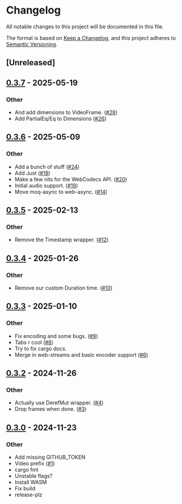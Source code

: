 # Changelog
All notable changes to this project will be documented in this file.

The format is based on [Keep a Changelog](https://keepachangelog.com/en/1.0.0/),
and this project adheres to [Semantic Versioning](https://semver.org/spec/v2.0.0.html).

## [Unreleased]

## [0.3.7](https://github.com/kixelated/web-rs/compare/web-codecs-v0.3.6...web-codecs-v0.3.7) - 2025-05-19

### Other

- And add dimensions to VideoFrame. ([#28](https://github.com/kixelated/web-rs/pull/28))
- Add PartialEq/Eq to Dimensions ([#26](https://github.com/kixelated/web-rs/pull/26))

## [0.3.6](https://github.com/kixelated/web-rs/compare/web-codecs-v0.3.5...web-codecs-v0.3.6) - 2025-05-09

### Other

- Add a bunch of stuff ([#24](https://github.com/kixelated/web-rs/pull/24))
- Add Just ([#18](https://github.com/kixelated/web-rs/pull/18))
- Make a few nits for the WebCodecs API. ([#20](https://github.com/kixelated/web-rs/pull/20))
- Initial audio support. ([#19](https://github.com/kixelated/web-rs/pull/19))
- Move moq-async to web-async. ([#14](https://github.com/kixelated/web-rs/pull/14))

## [0.3.5](https://github.com/kixelated/web-rs/compare/web-codecs-v0.3.4...web-codecs-v0.3.5) - 2025-02-13

### Other

- Remove the Timestamp wrapper. ([#12](https://github.com/kixelated/web-rs/pull/12))

## [0.3.4](https://github.com/kixelated/web-rs/compare/web-codecs-v0.3.3...web-codecs-v0.3.4) - 2025-01-26

### Other

- Remove our custom Duration time. ([#10](https://github.com/kixelated/web-rs/pull/10))

## [0.3.3](https://github.com/kixelated/web-rs/compare/web-codecs-v0.3.2...web-codecs-v0.3.3) - 2025-01-10

### Other

- Fix encoding and some bugs. ([#9](https://github.com/kixelated/web-rs/pull/9))
- Tabs r cool ([#8](https://github.com/kixelated/web-rs/pull/8))
- Try to fix cargo docs.
- Merge in web-streams and basic encoder support ([#6](https://github.com/kixelated/web-rs/pull/6))

## [0.3.2](https://github.com/kixelated/web-codecs-rs/compare/v0.3.1...v0.3.2) - 2024-11-26

### Other

- Actually use DerefMut wrapper. ([#4](https://github.com/kixelated/web-codecs-rs/pull/4))
- Drop frames when done. ([#3](https://github.com/kixelated/web-codecs-rs/pull/3))

## [0.3.0](https://github.com/kixelated/web-codecs-rs/compare/v0.2.0...v0.3.0) - 2024-11-23

### Other
- Add missing GITHUB_TOKEN
- Video prefix ([#1](https://github.com/kixelated/web-codecs-rs/pull/1))
- cargo fmt
- Unstable flags?
- Install WASM
- Fix build
- release-plz
